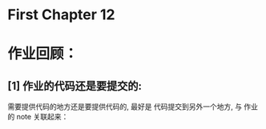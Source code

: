 # First Chapter  12

# 作业回顾：

## \[1\] 作业的代码还是要提交的:

需要提供代码的地方还是要提供代码的, 最好是 代码提交到另外一个地方, 与 作业的 note 关联起来：

# 



